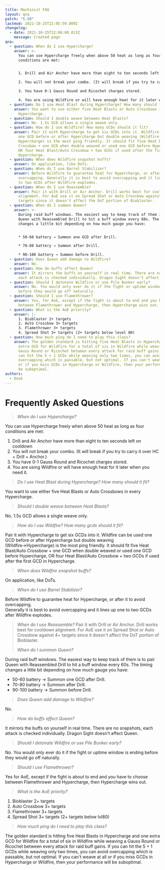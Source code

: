 ```yaml
---
title: Machinist FAQ
layout: qna
patch: "5.58"
lastmod: 2021-10-25T22:05:59.009Z
changelog:
  - date: 2021-10-25T22:06:08.013Z
    message: Created page
qna:
  - question: When do I use Hypercharge?
    answer: >-
      You can use Hypercharge freely when above 50 heat as long as four
      conditions are met:


      1. Drill and Air Anchor have more than eight to ten seconds left on cooldown.

      2. You will not break your combo. (It will break if you try to carry it over HC + Drill + Anchor.)

      3. You have 0-1 Gauss Round and Ricochet charges stored.

      4. You are using Wildfire or will have enough heat for it later when you need it.
  - question: Do I use Heat Blast during Hypercharge? How many should it fit?
    answer: You want to use either five Heat Blasts or Auto Crossbows in every
      Hypercharge.
  - question: Should I double weave between Heat Blasts?
    answer: No. 1.5s GCD allows a single weave only.
  - question: How do I use Wildfire? How many GCDs should it fit?
    answer: Pair it with Hypercharge to get six GCDs into it. Wildfire can be used
      one GCD before or after Hypercharge but double weaving (Wildfire →
      Hypercharge) is the most ping friendly. It should fit five Heat Blast/Auto
      Crossbow + one GCD when double weaved or used one GCD before Hypercharge,
      OR four Heat Blast/Auto Crossbow + two GCDs if used after the first GCD in
      Hypercharge.
  - question: When does Wildfire snapshot buffs?
    answer: On application, like DoTs.
  - question: When do I use Barrel Stabilizer?
    answer: Before Wildfire to guarantee heat for Hypercharge, or after it to avoid
      overcapping. Generally it is best to avoid overcapping and it lines up one
      to two GCDs after Wildfire explodes.
  - question: When do I use Reassemble?
    answer: Pair it with Drill or Air Anchor. Drill works best for cooldown
      alignment. For AoE use it on Spread Shot or Auto Crossbow against 4+
      targets since it doesn't affect the DoT portion of Bioblaster.
  - question: When do I summon Queen?
    answer: >-
      During raid buff windows. The easiest way to keep track of them is to pair
      Queen with Reassembled Drill to hit a buff window every 60s. The timing
      changes a little bit depending on how much gauge you have:


      * 50-60 battery → Summon one GCD after Drill.

      * 70-80 battery → Summon after Drill.

      * 90-100 battery → Summon before Drill.
  - question: Does Queen add damage to Wildfire?
    answer: No.
  - question: How do buffs affect Queen?
    answer: It mirrors the buffs on yourself in real time. There are no snapshots,
      each attack is checked individually. Dragon Sight doesn't affect Queen.
  - question: Should I detonate Wildfire or use Pile Bunker early?
    answer: No. You would only ever do it if the fight or uptime window is ending
      before they would go off naturally.
  - question: Should I use Flamethrower?
    answer: Yes, for AoE, except if the fight is about to end and you have to choose
      between Flamethrower and Hypercharge, then Hypercharge wins out.
  - question: What is the AoE priority?
    answer: |-
      1. Bioblaster 2+ targets
      2. Auto Crossbow 3+ targets
      3. Flamethrower 3+ targets
      4. Spread Shot 3+ targets (2+ targets below level 80)
  - question: How much ping do I need to play this class?
    answer: The golden standard is hitting five Heat Blasts in Hypercharge and one
      extra GCD for Wildfire for a total of six in Wildfire while weaving a
      Gauss Round or Ricochet between every attack for raid buff gains. If you
      can hit the 5 + 1 GCDs while weaving only two times, you can avoid
      overcapping which is passable, but not optimal. If you can't weave at all
      or if you miss GCDs in Hypercharge or Wildfire, then your performance will
      be suboptimal.
authors:
  - Dook
---
```

# Frequently Asked Questions

> *When do I use Hypercharge?*

You can use Hypercharge freely when above 50 heat as long as four conditions are met:

1. Drill and Air Anchor have more than eight to ten seconds left on cooldown
2. You will not break your combo. (It will break if you try to carry it over HC + Drill + Anchor.)
3. You have 0-1 Gauss Round and Ricochet charges stored.
4. You are using Wildfire or will have enough heat for it later when you need it.

> *Do I use Heat Blast during Hypercharge? How many should it fit?*

You want to use either five Heat Blasts or Auto Crossbows in every Hypercharge.

> *Should I double weave between Heat Blasts?*

No. 1.5s GCD allows a single weave only.

> *How do I use Wildfire? How many gcds should it fit?*

Pair it with Hypercharge to get six GCDs into it. Wildfire can be used one GCD before or after Hypercharge but double weaving (Wildfire→Hypercharge) is the most ping friendly. It should fit five Heat Blast/Auto Crossbow + one GCD when double weaved or used one GCD before Hypercharge, OR four Heat Blast/Auto Crossbow + two GCDs if used after the first GCD in Hypercharge.

> *When does Wildfire snapshot buffs?*

On application, like DoTs.

> *When do I use Barrel Stabilizer?*

Before Wildfire to guarantee heat for Hypercharge, or after it to avoid overcapping.\
Generally it is best to avoid overcapping and it lines up one to two GCDs after Wildfire explodes.

> *When do I use Reassemble?*
> Pair it with Drill or Air Anchor. Drill works best for cooldown alignment. For AoE use it on Spread Shot or Auto Crossbow against 4+ targets since it doesn't affect the DoT portion of Bioblaster.
>
> *When do I summon Queen?*

During raid buff windows. The easiest way to keep track of them is to pair Queen with Reassembled Drill to hit a buff window every 60s. The timing changes a little bit depending on how much gauge you have:

* 50-60 battery → Summon one GCD after Drill.
* 70-80 battery → Summon after Drill.
* 90-100 battery → Summon before Drill.

> *Does Queen add damage to Wildfire?*

No.

> *How do buffs affect Queen?*

It mirrors the buffs on yourself in real time. There are no snapshots, each attack is checked individually. Dragon Sight doesn't affect Queen.

> *Should I detonate Wildfire or use Pile Bunker early?*

No. You would only ever do it if the fight or uptime window is ending before they would go off naturally.

> *Should I use Flamethrower?*

Yes for AoE, except if the fight is about to end and you have to choose between Flamethrower and Hypercharge, then Hypercharge wins out.

> *What is the AoE priority?*

1. Bioblaster 2+ targets
2. Auto Crossbow 3+ targets
3. Flamethrower 3+ targets
4. Spread Shot 3+ targets (2+ targets below lvl80)

> *How much ping do I need to play this class?*

The golden standard is hitting five Heat Blasts in Hypercharge and one extra GCD for Wildfire for a total of six in Wildfire while weaving a Gauss Round or Ricochet between every attack for raid buff gains. If you can hit the 5 + 1 GCDs while weaving only two times, you can avoid overcapping which is passable, but not optimal. If you can't weave at all or if you miss GCDs in Hypercharge or Wildfire, then your performance will be suboptimal.